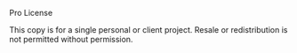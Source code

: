 Pro License

This copy is for a single personal or client project. Resale or redistribution is not permitted without permission.
